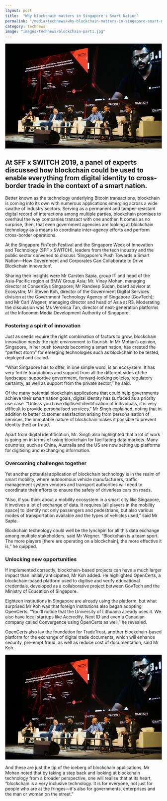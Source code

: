 ```yaml
---
layout: post
title:  "Why blockchain matters in Singapore's Smart Nation"
permalink: "/media/technews/why-blockchain-matters-in-singapore-smart-nation"
category: technews
image: "images/technews/blockchain-part1.jpg"
---
```


![Why blockchain matters in Singapore's Smart Nation](/images/technews/blockchain-part1.jpg)

At SFF x SWITCH 2019, a panel of experts discussed how blockchain could be used to enable everything from digital identity to cross-border trade in the context of a smart nation.
---

Better known as the technology underlying Bitcoin transactions, blockchain is coming into its own with numerous applications emerging across a wide swathe of industry sectors. Serving as a permanent and tamper-resistant digital record of interactions among multiple parties, blockchain promises to overhaul the way companies transact with one another. It comes as no surprise, then, that even government agencies are looking at blockchain technology as a means to coordinate inter-agency efforts and perform cross-border operations.

At the Singapore FinTech Festival and the Singapore Week of Innovation and Technology (SFF x SWITCH), leaders from the tech industry and the public sector convened to discuss ‘Singapore's Push Towards a Smart Nation—How Government and Corporates Can Collaborate to Drive Blockchain innovation’. 

Sharing their insights were Mr Carsten Sapia, group IT and head of the Asia-Pacific region at BMW Group Asia; Mr. Vinay Mohan, managing director at ConsenSys Singapore; Mr Randeep Sudan, board advisor at Ecosystm; Mr Steven Koh, director of the Government Digital Services division at the Government Technology Agency of Singapore (GovTech); and Mr Carl Wegner, managing director and head of Asia at R3. Moderating the discussion was Ms Veronica Tan, director of next-generation platforms at the Infocomm Media Development Authority of Singapore.

### **Fostering a spirit of innovation**

Just as seeds require the right combination of factors to grow, blockchain innovation needs the right environment to flourish. In Mr Mohan’s opinion, Singapore, in her push towards becoming a smart nation, has created the “perfect storm” for emerging technologies such as blockchain to be tested, deployed and scaled.

“What Singapore has to offer, in one simple word, is an ecosystem. It has very fertile foundations and support from all the different sides of the landscape: supportive government, forward-looking policies, regulatory certainty, as well as support from the private sector,” he said.

Of the many potential blockchain applications that could help governments achieve their smart nation goals, digital identity has surfaced as a priority use case. “Unless you have digitised identification of individuals, it is very difficult to provide personalised services,” Mr Singh explained, noting that in addition to better customer satisfaction arising from personalisation of services, the immutable nature of blockchain makes it possible to prevent identity theft or fraud.

Apart from digital identification, Mr. Singh also highlighted that a lot of work is going on in terms of using blockchain for facilitating data markets. Many countries, such as China, Australia and the US are now setting up platforms for digitising and exchanging information. 

### **Overcoming challenges together**

Yet another potential application of blockchain technology is in the realm of smart mobility, where autonomous vehicle manufacturers, traffic management system vendors and transport authorities will need to coordinate their efforts to ensure the safety of driverless cars on roads. 

“Also, if you think about a mobility ecosystem in a smart city like Singapore, it involves a lot of exchange of data. It requires [all players in the mobility space] to identify not only passengers and pedestrians, but also various modes of transportation available and the types of vehicles used,” said Mr Sapia.

Blockchain technology could well be the lynchpin for all this data exchange among multiple stakeholders, said Mr Wegner. “Blockchain is a team sport. The more players [there are operating on a blockchain], the more effective it is,” he quipped.

### **Unlocking new opportunities**

If implemented correctly, blockchain-based projects can have a much larger impact than initially anticipated, Mr Koh added. He highlighted OpenCerts, a blockchain-based platform used to digitise and verify educational credentials, developed as a collaborative project between GovTech and the Ministry of Education of Singapore.

Eighteen institutions in Singapore are already using the platform, but what surprised Mr Koh was that foreign institutions also began adopting OpenCerts. “You'll notice that the University of Lithuania already uses it. We also have local startups like Accredify, Next ID and even a Canadian company called Convergence using OpenCerts as well,” he revealed.

OpenCerts also lay the foundation for TradeTrust, another blockchain-based platform for the exchange of digital trade documents, which will enhance security, pre-empt fraud, as well as reduce cost of documentation, said Mr Koh. 

![Why blockchain matters in Singapore's Smart Nation](/images/technews/blockchain-part1.jpg)

And these are just the tip of the iceberg of blockchain applications. Mr Mohan noted that by taking a step back and looking at blockchain technology from a broader perspective, one will realise that at its heart, “blockchain is a very inclusive technology. It is for everyone, not just for people who are at the fringes—it's also for governments, enterprises and the man or woman on the street.”
